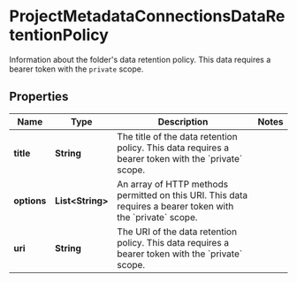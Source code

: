 

# ProjectMetadataConnectionsDataRetentionPolicy

Information about the folder's data retention policy. This data requires a bearer token with the `private` scope.

## Properties

| Name | Type | Description | Notes |
|------------ | ------------- | ------------- | -------------|
|**title** | **String** | The title of the data retention policy. This data requires a bearer token with the &#x60;private&#x60; scope. |  |
|**options** | **List&lt;String&gt;** | An array of HTTP methods permitted on this URI. This data requires a bearer token with the &#x60;private&#x60; scope. |  |
|**uri** | **String** | The URI of the data retention policy. This data requires a bearer token with the &#x60;private&#x60; scope. |  |



